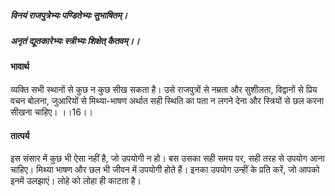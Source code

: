 ##### विनयं राजपुत्रेभ्यः पण्डितेभ्यः सुभाषितम्।
##### अनृतं द्यूतकारेभ्यः स्त्रीभ्यः शिक्षेत् कैतवम्।। 

#### भावार्थ

व्यक्ति सभी स्थानों से कुछ न कुछ सीख सकता है। उसे राजपुत्रों से नम्रता और सुशीलता, विद्वानों से प्रिय वचन बोलना, जुआरियों से मिथ्या-भाषण अर्थात सही स्थिति का पता न लगने देना और स्त्रियों से छल करना सीखना चाहिए। ।।16।।

#### तात्पर्य

इस संसार में कुछ भी ऐसा नहीं है, जो उपयोगी न हो। बस उसका सही समय पर, सही तरह से उपयोग आना चाहिए। मिथ्या भाषण और छल भी जीवन में उपयोगी होते हैं। इनका उपयोग उन्हीं के प्रति करें, जो आपको इनमें उलझाएं। लोहे को लोहा ही काटता है।
